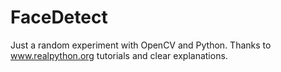 # FaceDetect

Just a random experiment with OpenCV and Python. 
Thanks to www.realpython.org tutorials and clear explanations.
